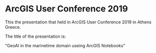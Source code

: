 # ArcGIS User Conference 2019

This the presentation that held in ArcGIS User Conference 2019 in Athens Greece.

The title of the presentation is:

"GeoAI in the marinetime domain useing ArcGIS Notebooks"